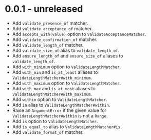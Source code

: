 # 0.0.1 - unreleased

+ Add `validate_presence_of` matcher.
+ Add `validate_acceptance_of` matcher.
+ Add `accepts_with(value)` option to `ValidateAcceptanceMatcher`.
+ Add `validate_confirmation_of` matcher.
+ Add `validate_length_of` matcher.
+ Add `validate_size_of` alias to `validate_length_of`.
+ Add `ensure_length_of` and `ensure_size_of` aliases to `validate_length_of`.
+ Add `with_minimum` option to `ValidateLengthMatcher`.
+ Add `with_min` and `is_at_least` aliases to `ValidateLengthMatcher#with_minimum`.
+ Add `with_maximum` option to `ValidateLengthMatcher`.
+ Add `with_max` and `is_at_most` aliases to `ValidateLengthMatcher#with_maximum`.
+ Add `within` option to `ValidateLengthMatcher`.
+ Add `in` alias to `ValidateLengthMatcher#within`.
+ Raise an `ArgumentError` if the given value for `ValidateLengthMatcher#within`
  is not a `Range`.
+ Add `is` option to `ValidateLengthMatcher`.
+ Add `is_equal_to` alias to `ValidateLengthMatcher#is`.
+ Add `validate_format_of` matcher.
